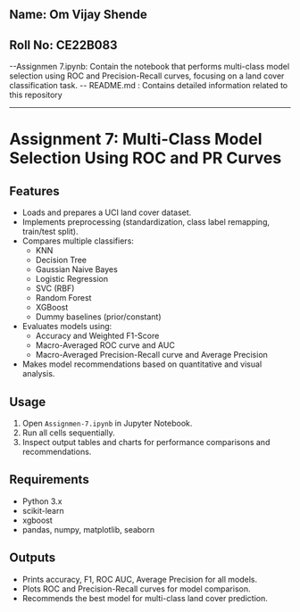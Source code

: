 ## Name: Om Vijay Shende
## Roll No: CE22B083

--Assignmen 7.ipynb: Contain the notebook that performs multi-class model selection using ROC and Precision-Recall curves, focusing on a land cover classification task.
-- README.md : Contains detailed information related to this repository

***

# Assignment 7: Multi-Class Model Selection Using ROC and PR Curves


## Features

- Loads and prepares a UCI land cover dataset.
- Implements preprocessing (standardization, class label remapping, train/test split).
- Compares multiple classifiers:
  - KNN
  - Decision Tree
  - Gaussian Naive Bayes
  - Logistic Regression
  - SVC (RBF)
  - Random Forest
  - XGBoost
  - Dummy baselines (prior/constant)
- Evaluates models using:
  - Accuracy and Weighted F1-Score
  - Macro-Averaged ROC curve and AUC
  - Macro-Averaged Precision-Recall curve and Average Precision
- Makes model recommendations based on quantitative and visual analysis.

## Usage

1. Open `Assignmen-7.ipynb` in Jupyter Notebook.
2. Run all cells sequentially.
3. Inspect output tables and charts for performance comparisons and recommendations.

## Requirements

- Python 3.x
- scikit-learn
- xgboost
- pandas, numpy, matplotlib, seaborn

## Outputs

- Prints accuracy, F1, ROC AUC, Average Precision for all models.
- Plots ROC and Precision-Recall curves for model comparison.
- Recommends the best model for multi-class land cover prediction.
